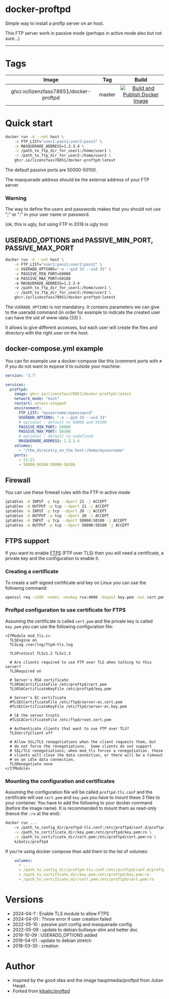 # docker-proftpd

Simple way to install a proftp server on an host.

This FTP server work in passive mode (perhaps in active mode also but not sure...)

---

# Tags

| Image | Tag | Build |
|:------------------:|:--------------:|:-----------------:|
| ghcr.io/lizenzfass78851/docker-proftpd | master | [![Build and Publish Docker Image](https://github.com/LizenzFass78851/docker-proftpd/actions/workflows/docker-image.yml/badge.svg?branch=master)](https://github.com/LizenzFass78851/docker-proftpd/actions/workflows/docker-image.yml) |

# Quick start

```bash
docker run -d --net host \
	-e FTP_LIST="user1:pass1;user2:pass2" \
	-e MASQUERADE_ADDRESS=1.2.3.4 \
	-v /path_to_ftp_dir_for_user1:/home/user1 \
	-v /path_to_ftp_dir_for_user2:/home/user2 \
	ghcr.io/lizenzfass78851/docker-proftpd:latest
```

The default passive ports are 50000-50100.

The masquerade address should be the external address of your FTP server

### Warning

The way to define the users and passwords makes that you should not
use ";" or ":" in your user name or password.

(ok, this is ugly, but using FTP in 2018 is ugly too)

## USERADD_OPTIONS and PASSIVE_MIN_PORT, PASSIVE_MAX_PORT

```bash
docker run -d --net host \
	-e FTP_LIST="user1:pass1;user2:pass2" \
	-e USERADD_OPTIONS="-o --gid 33 --uid 33" \
	-e PASSIVE_MIN_PORT=50000
	-e PASSIVE_MAX_PORT=50100
	-e MASQUERADE_ADDRESS=1.2.3.4
	-v /path_to_ftp_dir_for_user1:/home/user1 \
	-v /path_to_ftp_dir_for_user2:/home/user2 \
	ghcr.io/lizenzfass78851/docker-proftpd:latest
```

The `USERADD_OPTIONS` is not mandatory. It contains parameters we can
give to the useradd command (in order for example to indicate the
created user can have the uid of www-data (33) ).

It allows to give different accesses, but each user will create
the files and directory with the right user on the host.

## docker-compose.yml example

You can for example use a docker-compose like this (comment ports with `#` if you do not want to expose it to outside your machine:

```yaml
version: '3.7'

services:
  proftpd:
    image: ghcr.io/lizenzfass78851/docker-proftpd:latest
    network_mode: "host"
    restart: unless-stopped
    environment:
      FTP_LIST: "myusername:mypassword"
      USERADD_OPTIONS: "-o --gid 33 --uid 33"
      # optional : default to 50000 and 50100
      PASSIVE_MIN_PORT: 50000
      PASSIVE_MAX_PORT: 50100
      # optional : default to undefined
      MASQUERADE_ADDRESS: 1.2.3.4
    volumes:
      - "/the_direcotry_on_the_host:/home/myusername"
    ports:
      - 21:21
      - 50000-50100:50000-50100 
```

## Firewall

You can use these firewall rules with the FTP in active mode

```bash
iptables -A INPUT -p tcp --dport 21 -j ACCEPT
iptables -A OUTPUT -p tcp --dport 21 -j ACCEPT
iptables -A INPUT -p tcp --dport 20 -j ACCEPT
iptables -A OUTPUT -p tcp --dport 20 -j ACCEPT
iptables -A INPUT -p tcp --dport 50000:50100 -j ACCEPT
iptables -A OUTPUT -p tcp --dport 50000:50100 -j ACCEPT
```

## FTPS support

If you want to enable [FTPS](https://en.wikipedia.org/wiki/FTPS) (FTP over TLS) then you will need a certificate, a private key and the configuration to enable it.

### Creating a certificate

To create a self-signed certificate and key on Linux you can use the following command:
```bash
openssl req -x509 -nodes -newkey rsa:4096 -keyout key.pem -out cert.pem
```

### Proftpd configuration to use certificate for FTPS
Assuming the certificate is called `cert.pem` and the private key is called `key.pem` you can use the following configuration file:
```
<IfModule mod_tls.c>
  TLSEngine on
  TLSLog /var/log/ftpd-tls.log

  TLSProtocol TLSv1.2 TLSv1.3

  # Are clients required to use FTP over TLS when talking to this server?
  TLSRequired on

  # Server's RSA certificate
  TLSRSACertificateFile /etc/proftpd/cert.pem
  TLSRSACertificateKeyFile /etc/proftpd/key.pem

  # Server's EC certificate
  #TLSECCertificateFile /etc/ftpd/server-ec.cert.pem
  #TLSECCertificateKeyFile /etc/ftpd/server-ec.key.pem

  # CA the server trusts
  #TLSCACertificateFile /etc/ftpd/root.cert.pem

  # Authenticate clients that want to use FTP over TLS?
  TLSVerifyClient off

  # Allow SSL/TLS renegotiations when the client requests them, but
  # do not force the renegotiations.  Some clients do not support
  # SSL/TLS renegotiations; when mod_tls forces a renegotiation, these
  # clients will close the data connection, or there will be a timeout
  # on an idle data connection.
  TLSRenegotiate none
</IfModule>
```

### Mounting the configuration and certificates

Assuming the configuration file will be called `proftpd-tls.conf` and the certificate will use `cert.pem` and `key.pem` you have to mount these 3 files to your container. You have to add the following to your docker command (before the image name). It is recommended to mount them as read-only (hence the `:ro` at the end):

```bash
docker run ...
	-v /path_to_config_dir/proftpd-tls.conf:/etc/proftpd/conf.d/proftpd-tls.conf:ro \
	-v /path_to_certificate_dir/key.pem:/etc/proftpd/key.pem:ro \
	-v /path_to_certificate_dir/cert.pem:/etc/proftpd/cert.pem:ro \
	kibatic/proftpd
```

If you're using docker compose then add them to the list of volumes:
```yaml
    volumes:
      - ...
      - /path_to_config_dir/proftpd-tls.conf:/etc/proftpd/conf.d/proftpd-tls.conf:ro
      - /path_to_certificate_dir/key.pem:/etc/proftpd/key.pem:ro
      - /path_to_certificate_dir/cert.pem:/etc/proftpd/cert.pem:ro
```

# Versions

* 2024-04-?  : Enable TLS module to allow FTPS
* 2024-04-01 : Throw error if user creation failed
* 2022-05-10 : passive port config and masquerade config
* 2022-05-09 : update to debian:bullseye-slim and better doc
* 2019-10-09 : USERADD_OPTIONS added
* 2019-04-01 : update to debian stretch
* 2018-03-30 : creation

# Author

- inspired by the good idea and the image hauptmedia/proftpd from Julian Haupt.
- Forked from [kibatic/proftpd](https://github.com/kibatic/docker-proftpd.git)
